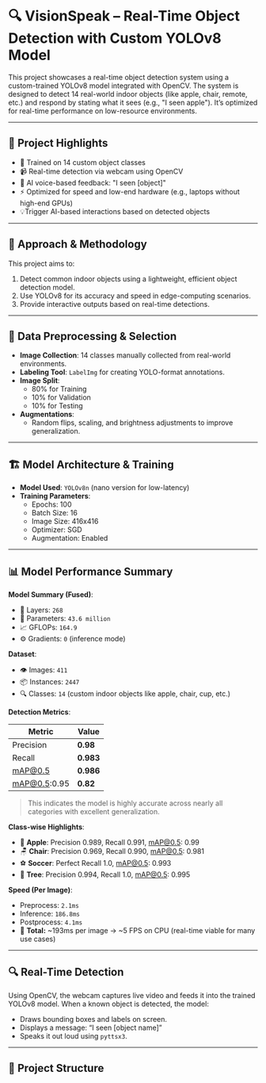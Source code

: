 # 🔍 VisionSpeak – Real-Time Object Detection with Custom YOLOv8 Model

This project showcases a real-time object detection system using a custom-trained YOLOv8 model integrated with OpenCV. The system is designed to detect 14 real-world indoor objects (like apple, chair, remote, etc.) and respond by stating what it sees (e.g., "I seen apple"). It’s optimized for real-time performance on low-resource environments.

---

## 📌 Project Highlights

- 🎯 Trained on 14 custom object classes
- 📹 Real-time detection via webcam using OpenCV
- 💬 AI voice-based feedback: "I seen [object]"
- ⚡ Optimized for speed and low-end hardware (e.g., laptops without high-end GPUs)
- 💡Trigger AI-based interactions based on detected objects

---

## 🧠 Approach & Methodology

This project aims to:
1. Detect common indoor objects using a lightweight, efficient object detection model.
2. Use YOLOv8 for its accuracy and speed in edge-computing scenarios.
3. Provide interactive outputs based on real-time detections.

---

## 🧹 Data Preprocessing & Selection

- **Image Collection**: 14 classes manually collected from real-world environments.
- **Labeling Tool**: `LabelImg` for creating YOLO-format annotations.
- **Image Split**:
  - 80% for Training
  - 10% for Validation
  - 10% for Testing
- **Augmentations**:
  - Random flips, scaling, and brightness adjustments to improve generalization.

---

## 🏗️ Model Architecture & Training

- **Model Used**: `YOLOv8n` (nano version for low-latency)
- **Training Parameters**:
  - Epochs: 100
  - Batch Size: 16
  - Image Size: 416x416
  - Optimizer: SGD
  - Augmentation: Enabled
---

## 📊 Model Performance Summary

**Model Summary (Fused)**:  
- 🧱 Layers: `268`  
- 🧠 Parameters: `43.6 million`  
- 📈 GFLOPs: `164.9`  
- ⚙️ Gradients: `0` (inference mode)

**Dataset**:
- 👁️ Images: `411`
- 📦 Instances: `2447`
- 🔍 Classes: `14` (custom indoor objects like apple, chair, cup, etc.)

**Detection Metrics**:

| Metric        | Value    |
|---------------|----------|
| Precision     | **0.98** |
| Recall        | **0.983** |
| mAP@0.5       | **0.986** |
| mAP@0.5:0.95  | **0.82**  |

> This indicates the model is highly accurate across nearly all categories with excellent generalization.

**Class-wise Highlights**:
- 🍎 **Apple**: Precision 0.989, Recall 0.991, mAP@0.5: 0.99  
- 🪑 **Chair**: Precision 0.969, Recall 0.990, mAP@0.5: 0.981  
- ⚽ **Soccer**: Perfect Recall 1.0, mAP@0.5: 0.993  
- 🌳 **Tree**: Precision 0.994, Recall 1.0, mAP@0.5: 0.995  

**Speed (Per Image)**:
- Preprocess: `2.1ms`
- Inference: `186.8ms`
- Postprocess: `4.1ms`
- 🔄 **Total:** ~193ms per image → ~5 FPS on CPU (real-time viable for many use cases)

---

## 🔍 Real-Time Detection

Using OpenCV, the webcam captures live video and feeds it into the trained YOLOv8 model. When a known object is detected, the model:
- Draws bounding boxes and labels on screen.
- Displays a message: “I seen [object name]”
- Speaks it out loud using `pyttsx3`.

---

## 📂 Project Structure

